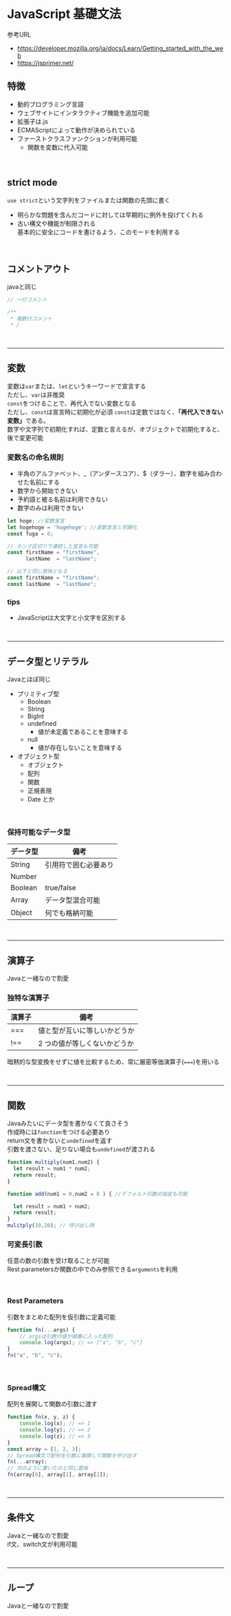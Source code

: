 # JavaScript 基礎文法
参考URL
* https://developer.mozilla.org/ja/docs/Learn/Getting_started_with_the_web  
* https://jsprimer.net/


## 特徴
* 動的プログラミング言語
* ウェブサイトにインタラクティブ機能を追加可能
* 拡張子は.js
* ECMAScriptによって動作が決められている
* ファーストクラスファンクションが利用可能
  * 関数を変数に代入可能

<br>

## strict mode
```use strict```という文字列をファイルまたは関数の先頭に書く
* 明らかな問題を含んだコードに対しては早期的に例外を投げてくれる
* 古い構文や機能が制限される  
基本的に安全にコードを書けるよう、このモードを利用する

<br>

## コメントアウト
javaと同じ
```js
// 一行コメント

/**
 * 複数行コメント
 * /
```

<br>

------------

## 変数
変数は```var```または、```let```というキーワードで宣言する  
ただし、```var```は非推奨  
```const```をつけることで、再代入でない変数となる  
ただし、```const```は宣言時に初期化が必須
```const```は定数ではなく、<B>「再代入できない変数」</B>である。  
数字や文字列で初期化すれば、定数と言えるが、オブジェクトで初期化すると、後で変更可能


### 変数名の命名規則
* 半角のアルファベット、_（アンダースコア）、$（ダラー）、数字を組み合わせた名前にする
* 数字から開始できない
* 予約語と被る名前は利用できない
* 数字のみは利用できない


```js
let hoge; //変数宣言
let hogehoge = 'hogehoge'; //変数宣言と初期化
const fuga = 0;  

// カンマ区切りで連続した宣言も可能
const firstName = "firstName", 
      lastName  = "lastName";

// 以下と同じ意味となる
const firstName = "firstName";
const lastName  = "lastName";
```

### tips
* JavaScriptは大文字と小文字を区別する

<br> 

------

## データ型とリテラル
Javaとほぼ同じ
* プリミティブ型
  * Boolean
  * String
  * BigInt
  * undefined
    * 値が未定義であることを意味する
  * null
    * 値が存在しないことを意味する
* オブジェクト型
  * オブジェクト
  * 配列
  * 関数
  * 正規表現
  * Date とか

<br>

### 保持可能なデータ型
| データ型 | 備考                 |
| -------- | -------------------- |
| String   | 引用符で囲む必要あり |
| Number   |                      |
| Boolean  | true/false           |
| Array    | データ型混合可能     |
| Object   | 何でも格納可能       |

<br> 

-------
## 演算子
Javaと一緒なので割愛

### 独特な演算子
| 演算子 | 備考                         |
| ------ | ---------------------------- |
| ===    | 値と型が互いに等しいかどうか |
| !==    | 2 つの値が等しくないかどうか |

暗黙的な型変換をせずに値を比較するため、常に厳密等価演算子(```===```)を用いる

<br> 

-------
## 関数
Javaみたいにデータ型を書かなくて良さそう  
作成時には```function```をつける必要あり  
return文を書かないと```undefined```を返す  
引数を渡さない、足りない場合も```undefined```が渡される

```javascript
function multiply(num1,num2) {
  let result = num1 * num2;
  return result;
}

function add(num1 = 0,num2 = 0 ) { //デフォルト引数の指定も可能

  let result = num1 + num2;
  return result;
}
mulitply(10,20); // 呼び出し時
```

### 可変長引数
任意の数の引数を受け取ることが可能  
Rest parametersか関数の中でのみ参照できる```arguments```を利用

<br>

### Rest Parameters
引数をまとめた配列を仮引数に定義可能
```js
function fn(...args) {
    // argsは引数の値が順番に入った配列
    console.log(args); // => ["a", "b", "c"]
}
fn("a", "b", "c");
```

<br>

### Spread構文
配列を展開して関数の引数に渡す
```js
function fn(x, y, z) {
    console.log(x); // => 1
    console.log(y); // => 2
    console.log(z); // => 3
}
const array = [1, 2, 3];
// Spread構文で配列を引数に展開して関数を呼び出す
fn(...array);
// 次のように書いたのと同じ意味
fn(array[0], array[1], array[2]);
```

<br>

-----------

## 条件文
Javaと一緒なので割愛  
if文、switch文が利用可能

<br>

-----------

## ループ
Javaと一緒なので割愛

<br>
